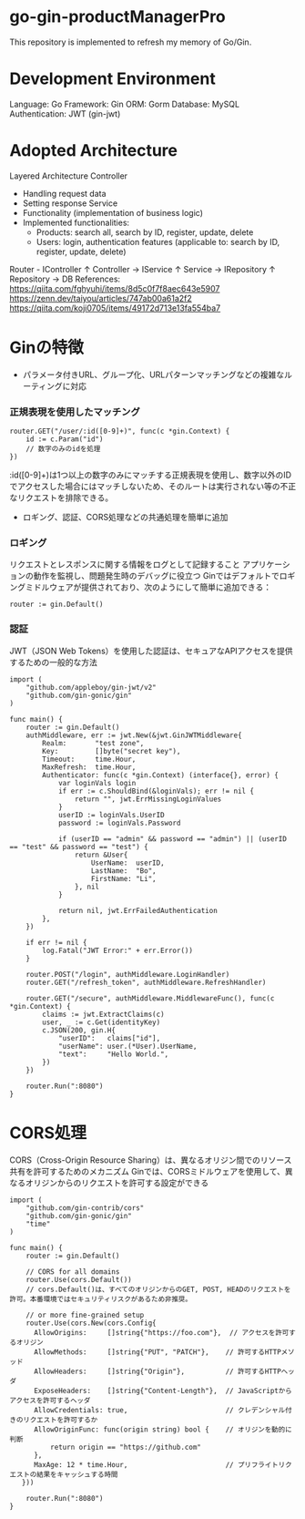 # go-gin-productManagerPro
This repository is implemented to refresh my memory of Go/Gin.

# Development Environment
Language: Go
Framework: Gin
ORM: Gorm
Database: MySQL
Authentication: JWT (gin-jwt)

# Adopted Architecture
Layered Architecture
Controller
- Handling request data
- Setting response
Service
- Functionality (implementation of business logic)
- Implemented functionalities:
  - Products: search all, search by ID, register, update, delete
  - Users: login, authentication features (applicable to: search by ID, register, update, delete)

Router - IController
         ↑
    Controller → IService
                 ↑
            Service → IRepository
                          ↑
                  Repository → DB
References:
https://qiita.com/fghyuhi/items/8d5c0f7f8aec643e5907
https://zenn.dev/taiyou/articles/747ab00a61a2f2
https://qiita.com/koji0705/items/49172d713e13fa554ba7

# Ginの特徴
- パラメータ付きURL、グループ化、URLパターンマッチングなどの複雑なルーティングに対応
### 正規表現を使用したマッチング
```
router.GET("/user/:id([0-9]+)", func(c *gin.Context) {
    id := c.Param("id")
    // 数字のみのidを処理
})
```
:id([0-9]+)は1つ以上の数字のみにマッチする正規表現を使用し、数字以外のIDでアクセスした場合にはマッチしないため、そのルートは実行されない等の不正なリクエストを排除できる。

- ロギング、認証、CORS処理などの共通処理を簡単に追加

### ロギング
リクエストとレスポンスに関する情報をログとして記録すること
アプリケーションの動作を監視し、問題発生時のデバッグに役立つ
Ginではデフォルトでロギングミドルウェアが提供されており、次のようにして簡単に追加できる：
```
router := gin.Default()
```

### 認証
JWT（JSON Web Tokens）を使用した認証は、セキュアなAPIアクセスを提供するための一般的な方法
```
import (
    "github.com/appleboy/gin-jwt/v2"
    "github.com/gin-gonic/gin"
)

func main() {
    router := gin.Default()
    authMiddleware, err := jwt.New(&jwt.GinJWTMiddleware{
        Realm:       "test zone",
        Key:         []byte("secret key"),
        Timeout:     time.Hour,
        MaxRefresh:  time.Hour,
        Authenticator: func(c *gin.Context) (interface{}, error) {
            var loginVals login
            if err := c.ShouldBind(&loginVals); err != nil {
                return "", jwt.ErrMissingLoginValues
            }
            userID := loginVals.UserID
            password := loginVals.Password

            if (userID == "admin" && password == "admin") || (userID == "test" && password == "test") {
                return &User{
                    UserName:  userID,
                    LastName:  "Bo",
                    FirstName: "Li",
                }, nil
            }

            return nil, jwt.ErrFailedAuthentication
        },
    })

    if err != nil {
        log.Fatal("JWT Error:" + err.Error())
    }

    router.POST("/login", authMiddleware.LoginHandler)
    router.GET("/refresh_token", authMiddleware.RefreshHandler)

    router.GET("/secure", authMiddleware.MiddlewareFunc(), func(c *gin.Context) {
        claims := jwt.ExtractClaims(c)
        user, _ := c.Get(identityKey)
        c.JSON(200, gin.H{
            "userID":   claims["id"],
            "userName": user.(*User).UserName,
            "text":     "Hello World.",
        })
    })

    router.Run(":8080")
}
```

# CORS処理
CORS（Cross-Origin Resource Sharing）は、異なるオリジン間でのリソース共有を許可するためのメカニズム
Ginでは、CORSミドルウェアを使用して、異なるオリジンからのリクエストを許可する設定ができる


```
import (
    "github.com/gin-contrib/cors"
    "github.com/gin-gonic/gin"
    "time"
)

func main() {
    router := gin.Default()

    // CORS for all domains
    router.Use(cors.Default())
    // cors.Default()は、すべてのオリジンからのGET, POST, HEADのリクエストを許可。本番環境ではセキュリティリスクがあるため非推奨。

    // or more fine-grained setup
    router.Use(cors.New(cors.Config{
      AllowOrigins:     []string{"https://foo.com"},  // アクセスを許可するオリジン
      AllowMethods:     []string{"PUT", "PATCH"},    // 許可するHTTPメソッド
      AllowHeaders:     []string{"Origin"},          // 許可するHTTPヘッダ
      ExposeHeaders:    []string{"Content-Length"},  // JavaScriptからアクセスを許可するヘッダ
      AllowCredentials: true,                        // クレデンシャル付きのリクエストを許可するか
      AllowOriginFunc: func(origin string) bool {    // オリジンを動的に判断
          return origin == "https://github.com"
      },
      MaxAge: 12 * time.Hour,                        // プリフライトリクエストの結果をキャッシュする時間
   }))

    router.Run(":8080")
}
```
